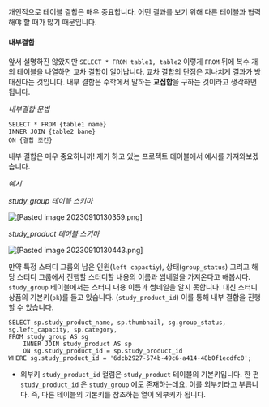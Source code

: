 
개인적으로 테이블 결합은 매우 중요합니다. 어떤 결과를 보기 위해 다른 테이블과 협력해야 할 때가 많기 때문입니다.


#### 내부결합

앞서 설명하진 않았지만 `SELECT * FROM table1, table2` 이렇게 `FROM` 뒤에 복수 개의 테이블을 나열하면 교차 결합이 일어납니다. 교차 결합의 단점은 지나치게 결과가 방대진다는 것입니다. 내부 결합은 수학에서 말하는 **교집합**을 구하는 것이라고 생각하면 됩니다.

*내부결합 문법*

```
SELECT * FROM {table1 name} 
INNER JOIN {table2 bane}
ON {결합 조건}
```


내부 결합은 매우 중요하니까! 제가 하고 있는 프로젝트 테이블에서 예시를 가져와보겠습니다.

*예시*

*study_group 테이블 스키마*

![[Pasted image 20230910130359.png]](https://github.com/JxxHxxx/TIL_2023/blob/master/SQL%20%EC%B2%AB%EA%B1%B8%EC%9D%8C/7%EC%9E%A5%20%EB%B3%B5%EC%88%98%EC%9D%98%20%ED%85%8C%EC%9D%B4%EB%B8%94%20%EB%8B%A4%EB%A3%A8%EA%B8%B0/Pasted%20image%2020230910130359.png)

*study_product 테이블 스키마*

![[Pasted image 20230910130443.png]](https://github.com/JxxHxxx/TIL_2023/blob/master/SQL%20%EC%B2%AB%EA%B1%B8%EC%9D%8C/7%EC%9E%A5%20%EB%B3%B5%EC%88%98%EC%9D%98%20%ED%85%8C%EC%9D%B4%EB%B8%94%20%EB%8B%A4%EB%A3%A8%EA%B8%B0/Pasted%20image%2020230910130443.png)


만약 특정 스터디 그룹의 남은 인원(`left capactiy`), 상태(`group_status`) 그리고 해당 스터디 그룹에서 진행할 스터디할 내용의 이름과 썸네일을 가져온다고 해봅시다. `study_group` 테이블에서는 스터디 내용 이름과 썸네일을 알지 못합니다. 대신 스터디 상품의 기본키(`pk`)를 들고 있습니다. (`study_product_id`) 이를 통해 내부 결합을 진행할 수 있습니다.

```
SELECT sp.study_product_name, sp.thumbnail, sg.group_status, sg.left_capacity, sp.category, 
FROM study_group AS sg  
    INNER JOIN study_product AS sp 
    ON sg.study_product_id = sp.study_product_id  
WHERE sg.study_product_id = '6dcb2927-574b-49c6-a414-48b0f1ecdfc0';
```


- 외부키
``study_product_id`` 컬럼은 `study_product` 테이블의 기본키입니다. 한 편 `study_product_id` 은 `study_group` 에도 존재하는데요. 이를 외부키라고 부릅니다. 즉, 다른 테이블의 기본키를 참조하는 열이 외부키가 됩니다.

